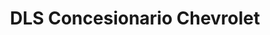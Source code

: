 ---
title: "DLS Concesionario Chevrolet"
url: /concepcion/dls-concesionario-chevrolet/
shop: coche
---
